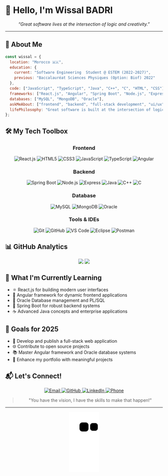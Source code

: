 # 👋 Hello, I'm Wissal BADRI  

<p align="center">
  <em>“Great software lives at the intersection of logic and creativity.”</em>
</p>

---

## 💫 About Me

```javascript
const wissal = {
  location: "Morocco 🇲🇦",
  education: {
    current: "Software Engineering  Student @ ESTEM (2022-2027)",
    previous: "Baccalauréat Sciences Physiques (Option: Biof) 2022"
  },
  code: ["JavaScript", "TypeScript", "Java", "C++", "C", "HTML", "CSS"],
  frameworks: ["React.js", "Angular", "Spring Boot", "Node.js", "Express"],
  databases: ["MySQL", "MongoDB", "Oracle"],
  askMeAbout: ["frontend", "backend", "full-stack development", "ui/ux"],
  lifePhilosophy: "Great software is built at the intersection of logic and creativity"
};
```

## 🛠️ My Tech Toolbox

<div align="center">

### Frontend
<p>
  <img src="https://img.shields.io/badge/React-20232A?style=for-the-badge&logo=react&logoColor=61DAFB" alt="React.js" />
  <img src="https://img.shields.io/badge/HTML5-E34F26?style=for-the-badge&logo=html5&logoColor=white" alt="HTML5" />
  <img src="https://img.shields.io/badge/CSS3-1572B6?style=for-the-badge&logo=css3&logoColor=white" alt="CSS3" />
  <img src="https://img.shields.io/badge/JavaScript-F7DF1E?style=for-the-badge&logo=javascript&logoColor=black" alt="JavaScript" />
  <img src="https://img.shields.io/badge/TypeScript-3178C6?style=for-the-badge&logo=typescript&logoColor=white" alt="TypeScript" />
  <img src="https://img.shields.io/badge/Angular-DD0031?style=for-the-badge&logo=angular&logoColor=white" alt="Angular" />
</p>

### Backend
<p>
  <img src="https://img.shields.io/badge/Spring_Boot-6DB33F?style=for-the-badge&logo=springboot&logoColor=white" alt="Spring Boot" />
  <img src="https://img.shields.io/badge/Node.js-339933?style=for-the-badge&logo=nodedotjs&logoColor=white" alt="Node.js" />
  <img src="https://img.shields.io/badge/Express-000000?style=for-the-badge&logo=express&logoColor=white" alt="Express" />
  <img src="https://img.shields.io/badge/Java-007396?style=for-the-badge&logo=java&logoColor=white" alt="Java" />
  <img src="https://img.shields.io/badge/C++-00599C?style=for-the-badge&logo=c%2B%2B&logoColor=white" alt="C++" />
  <img src="https://img.shields.io/badge/C-A8B9CC?style=for-the-badge&logo=c&logoColor=white" alt="C" />
</p>

### Database
<p>
  <img src="https://img.shields.io/badge/MySQL-4479A1?style=for-the-badge&logo=mysql&logoColor=white" alt="MySQL" />
  <img src="https://img.shields.io/badge/MongoDB-47A248?style=for-the-badge&logo=mongodb&logoColor=white" alt="MongoDB" />
  <img src="https://img.shields.io/badge/Oracle-F80000?style=for-the-badge&logo=oracle&logoColor=white" alt="Oracle" />
</p>

### Tools & IDEs
<p>
  <img src="https://img.shields.io/badge/Git-F05032?style=for-the-badge&logo=git&logoColor=white" alt="Git" />
  <img src="https://img.shields.io/badge/GitHub-181717?style=for-the-badge&logo=github&logoColor=white" alt="GitHub" />
  <img src="https://img.shields.io/badge/VS_Code-007ACC?style=for-the-badge&logo=visual-studio-code&logoColor=white" alt="VS Code" />
  <img src="https://img.shields.io/badge/Eclipse-2C2255?style=for-the-badge&logo=eclipse&logoColor=white" alt="Eclipse" />
  <img src="https://img.shields.io/badge/Postman-FF6C37?style=for-the-badge&logo=postman&logoColor=white" alt="Postman" />
</p>

</div>

## 📊 GitHub Analytics

<div align="center">
  <img height="180em" src="https://github-readme-stats.vercel.app/api?username=Wissal-badri&show_icons=true&theme=tokyonight&include_all_commits=true&count_private=true"/>
  <img height="180em" src="https://github-readme-stats.vercel.app/api/top-langs/?username=Wissal-badri&layout=compact&langs_count=8&theme=tokyonight"/>
</div>


## 🌱 What I'm Currently Learning
- ⚛️ React.js for building modern user interfaces
- 🔄 Angular framework for dynamic frontend applications
- 💾 Oracle Database management and PL/SQL
- 🌱 Spring Boot for robust backend systems
- ☕ Advanced Java concepts and enterprise applications

## 🎯 Goals for 2025

- 📱 Develop and publish a full-stack web application
- 🌐 Contribute to open source projects
- 📚 Master Angular framework and Oracle database systems
- 🚀 Enhance my portfolio with meaningful projects

## 📬 Let's Connect!

<div align="center">
  <a href="mailto:wissalbadri91@gmail.com">
    <img src="https://img.shields.io/badge/Email-D14836?style=for-the-badge&logo=gmail&logoColor=white" alt="Email"/>
  </a>
  <a href="https://github.com/Wissal-badri">
    <img src="https://img.shields.io/badge/GitHub-100000?style=for-the-badge&logo=github&logoColor=white" alt="GitHub"/>
  </a>
  <a href="https://github.com/Wissal-badri">
    <img src="https://img.shields.io/badge/LinkedIn-0077B5?style=for-the-badge&logo=linkedin&logoColor=white" alt="LinkedIn"/>
  </a>
  <a href="tel:+212664505007">
    <img src="https://img.shields.io/badge/Phone-00C300?style=for-the-badge&logo=whatsapp&logoColor=white" alt="Phone"/>
  </a>
</div>

<div align="center">

> "You have the vision, I have the skills to make that happen!"

</div>

---

<div align="center">
  <img src="https://raw.githubusercontent.com/muhiqsimui/muhiqsimui/output/github-contribution-grid-snake.svg"/>
</div>
